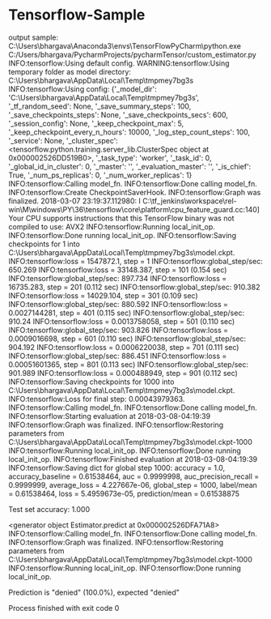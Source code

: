 # Tensorflow-Sample

output sample:
C:\Users\bhargava\Anaconda3\envs\TensorFlowPyCharm\python.exe C:/Users/bhargava/PycharmProjects/pycharmTensor/custom_estimator.py
INFO:tensorflow:Using default config.
WARNING:tensorflow:Using temporary folder as model directory: C:\Users\bhargava\AppData\Local\Temp\tmpmey7bg3s
INFO:tensorflow:Using config: {'_model_dir': 'C:\\Users\\bhargava\\AppData\\Local\\Temp\\tmpmey7bg3s', '_tf_random_seed': None, '_save_summary_steps': 100, '_save_checkpoints_steps': None, '_save_checkpoints_secs': 600, '_session_config': None, '_keep_checkpoint_max': 5, '_keep_checkpoint_every_n_hours': 10000, '_log_step_count_steps': 100, '_service': None, '_cluster_spec': <tensorflow.python.training.server_lib.ClusterSpec object at 0x000002526DD519B0>, '_task_type': 'worker', '_task_id': 0, '_global_id_in_cluster': 0, '_master': '', '_evaluation_master': '', '_is_chief': True, '_num_ps_replicas': 0, '_num_worker_replicas': 1}
INFO:tensorflow:Calling model_fn.
INFO:tensorflow:Done calling model_fn.
INFO:tensorflow:Create CheckpointSaverHook.
INFO:tensorflow:Graph was finalized.
2018-03-07 23:19:37.112980: I C:\tf_jenkins\workspace\rel-win\M\windows\PY\36\tensorflow\core\platform\cpu_feature_guard.cc:140] Your CPU supports instructions that this TensorFlow binary was not compiled to use: AVX2
INFO:tensorflow:Running local_init_op.
INFO:tensorflow:Done running local_init_op.
INFO:tensorflow:Saving checkpoints for 1 into C:\Users\bhargava\AppData\Local\Temp\tmpmey7bg3s\model.ckpt.
INFO:tensorflow:loss = 1547872.1, step = 1
INFO:tensorflow:global_step/sec: 650.269
INFO:tensorflow:loss = 33148.387, step = 101 (0.154 sec)
INFO:tensorflow:global_step/sec: 897.734
INFO:tensorflow:loss = 16735.283, step = 201 (0.112 sec)
INFO:tensorflow:global_step/sec: 910.382
INFO:tensorflow:loss = 14029.104, step = 301 (0.109 sec)
INFO:tensorflow:global_step/sec: 880.592
INFO:tensorflow:loss = 0.0027144281, step = 401 (0.115 sec)
INFO:tensorflow:global_step/sec: 910.24
INFO:tensorflow:loss = 0.0013758058, step = 501 (0.110 sec)
INFO:tensorflow:global_step/sec: 903.826
INFO:tensorflow:loss = 0.0009016698, step = 601 (0.110 sec)
INFO:tensorflow:global_step/sec: 904.192
INFO:tensorflow:loss = 0.0006220038, step = 701 (0.111 sec)
INFO:tensorflow:global_step/sec: 886.451
INFO:tensorflow:loss = 0.00051601365, step = 801 (0.113 sec)
INFO:tensorflow:global_step/sec: 901.989
INFO:tensorflow:loss = 0.000488949, step = 901 (0.112 sec)
INFO:tensorflow:Saving checkpoints for 1000 into C:\Users\bhargava\AppData\Local\Temp\tmpmey7bg3s\model.ckpt.
INFO:tensorflow:Loss for final step: 0.00043979363.
INFO:tensorflow:Calling model_fn.
INFO:tensorflow:Done calling model_fn.
INFO:tensorflow:Starting evaluation at 2018-03-08-04:19:39
INFO:tensorflow:Graph was finalized.
INFO:tensorflow:Restoring parameters from C:\Users\bhargava\AppData\Local\Temp\tmpmey7bg3s\model.ckpt-1000
INFO:tensorflow:Running local_init_op.
INFO:tensorflow:Done running local_init_op.
INFO:tensorflow:Finished evaluation at 2018-03-08-04:19:39
INFO:tensorflow:Saving dict for global step 1000: accuracy = 1.0, accuracy_baseline = 0.61538464, auc = 0.9999998, auc_precision_recall = 0.9999999, average_loss = 4.227667e-06, global_step = 1000, label/mean = 0.61538464, loss = 5.4959673e-05, prediction/mean = 0.61538875

Test set accuracy: 1.000

<generator object Estimator.predict at 0x000002526DFA71A8>
INFO:tensorflow:Calling model_fn.
INFO:tensorflow:Done calling model_fn.
INFO:tensorflow:Graph was finalized.
INFO:tensorflow:Restoring parameters from C:\Users\bhargava\AppData\Local\Temp\tmpmey7bg3s\model.ckpt-1000
INFO:tensorflow:Running local_init_op.
INFO:tensorflow:Done running local_init_op.

Prediction is "denied" (100.0%), expected "denied"

Process finished with exit code 0
